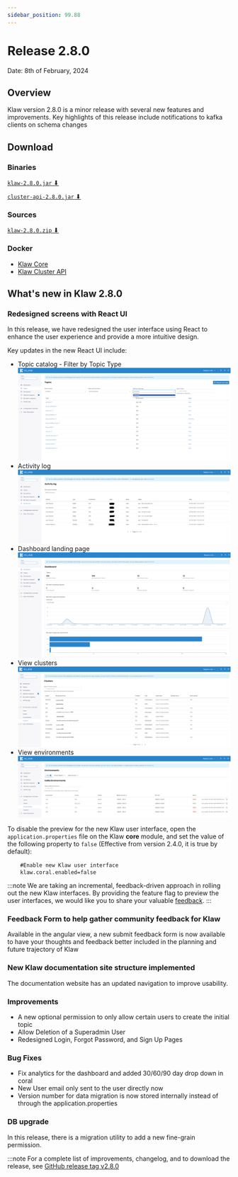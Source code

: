 ```yaml
---
sidebar_position: 99.88
---
```


# Release 2.8.0

Date: 8th of February, 2024

## Overview

Klaw version 2.8.0 is a minor release with several new features and
improvements. Key highlights of this release include notifications to
kafka clients on schema changes

## Download

### Binaries

[`klaw-2.8.0.jar` ⬇︎](https://github.com/Aiven-Open/klaw/releases/download/v2.8.0/klaw-2.8.0.jar)

[`cluster-api-2.8.0.jar` ⬇](https://github.com/Aiven-Open/klaw/releases/download/v2.8.0/cluster-api-2.8.0.jar)

### Sources

[`klaw-2.8.0.zip` ⬇](https://github.com/Aiven-Open/klaw/archive/refs/tags/v2.8.0.zip)

### Docker

- [Klaw Core](https://hub.docker.com/r/aivenoy/klaw-core)
- [Klaw Cluster API](https://hub.docker.com/r/aivenoy/klaw-cluster-api)

## What's new in Klaw 2.8.0

### Redesigned screens with React UI

In this release, we have redesigned the user interface using React to enhance the user experience and provide a more intuitive design.

Key updates in the new React UI include:

- Topic catalog - Filter by Topic Type
  ![image](../../static/images/release280/Filter-by.png)
- Activity log
  ![image](../../static/images/release280/Activity-Log.png)
- Dashboard landing page
  ![image](../../static/images/release280/Dashboard.png)
- View clusters
  ![image](../../static/images/release280/view-clusters.png)
- View environments
  ![image](../../static/images/release280/view-envs.png)

To disable the preview for the new Klaw user interface, open the
`application.properties` file on the Klaw **core** module, and set the
value of the following property to `false` (Effective from version 2.4.0, it
is true by default):

```properties
    #Enable new Klaw user interface
    klaw.coral.enabled=false
```

:::note
We are taking an incremental, feedback-driven approach in rolling out
the new Klaw interfaces. By providing the feature flag to preview the user
interfaces, we would like you to share your valuable
[feedback](https://github.com/aiven/klaw/issues/new?assignees=&labels=&template=03_feature.md).
:::

### Feedback Form to help gather community feedback for Klaw

Available in the angular view, a new submit feedback form is now available to have your thoughts and feedback better included in the planning and future trajectory of Klaw

### New Klaw documentation site structure implemented

The documentation website has an updated navigation to improve usability.

### Improvements

- A new optional permission to only allow certain users to create the initial topic
- Allow Deletion of a Superadmin User
- Redesigned Login, Forgot Password, and Sign Up Pages

### Bug Fixes

- Fix analytics for the dashboard and added 30/60/90 day drop down in coral
- New User email only sent to the user directly now
- Version number for data migration is now stored internally instead of through the application.properties

### DB upgrade

In this release, there is a migration utility to add a new fine-grain permission.

:::note
For a complete list of improvements, changelog, and to download the
release, see [GitHub release tag v2.8.0](https://github.com/aiven/klaw/releases/tag/v2.8.0)
